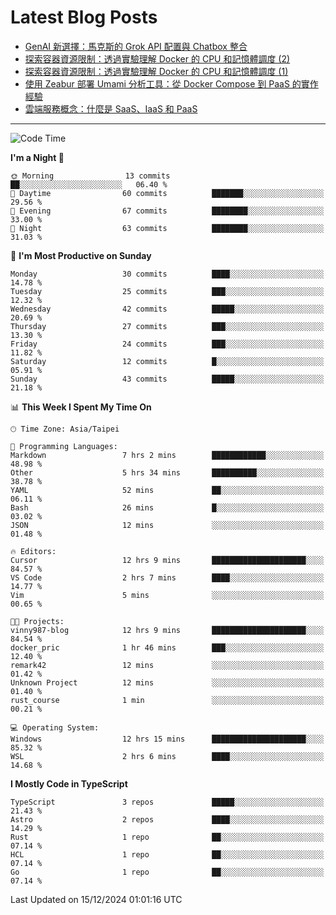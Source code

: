 # Latest Blog Posts
<!-- BLOG-POST-LIST:START -->
- [GenAI 新選擇：馬克斯的 Grok API 配置與 Chatbox 整合](https://www.vinny987.xyz/blog/2024/new-genai-frontier-elon-musk-s-grok-api-configuration-and-chatbox-integration/)
- [探索容器資源限制：透過實驗理解 Docker 的 CPU 和記憶體調度 &lpar;2&rpar;](https://www.vinny987.xyz/blog/2024/exploring-container-resource-limits-understanding-docker-s-cpu-and-memory-scheduling-through-2/)
- [探索容器資源限制：透過實驗理解 Docker 的 CPU 和記憶體調度 &lpar;1&rpar;](https://www.vinny987.xyz/blog/2024/exploring-container-resource-limits-understanding-docker-s-cpu-and-memory-scheduling-through-1/)
- [使用 Zeabur 部署 Umami 分析工具：從 Docker Compose 到 PaaS 的實作經驗](https://www.vinny987.xyz/blog/2024/deploying-umami-analytics-on-zeabur-from-docker-compose-to-paas-implementation/)
- [雲端服務概念：什麼是 SaaS、IaaS 和 PaaS](https://www.vinny987.xyz/blog/2024/cloud-service-concepts-what-are-saas-iaas-and-paas/)
<!-- BLOG-POST-LIST:END -->

---

<!--START_SECTION:waka-->
![Code Time](http://img.shields.io/badge/Code%20Time-497%20hrs%2056%20mins-blue)

**I'm a Night 🦉** 

```text
🌞 Morning                13 commits          ██░░░░░░░░░░░░░░░░░░░░░░░   06.40 % 
🌆 Daytime                60 commits          ███████░░░░░░░░░░░░░░░░░░   29.56 % 
🌃 Evening                67 commits          ████████░░░░░░░░░░░░░░░░░   33.00 % 
🌙 Night                  63 commits          ████████░░░░░░░░░░░░░░░░░   31.03 % 
```
📅 **I'm Most Productive on Sunday** 

```text
Monday                   30 commits          ████░░░░░░░░░░░░░░░░░░░░░   14.78 % 
Tuesday                  25 commits          ███░░░░░░░░░░░░░░░░░░░░░░   12.32 % 
Wednesday                42 commits          █████░░░░░░░░░░░░░░░░░░░░   20.69 % 
Thursday                 27 commits          ███░░░░░░░░░░░░░░░░░░░░░░   13.30 % 
Friday                   24 commits          ███░░░░░░░░░░░░░░░░░░░░░░   11.82 % 
Saturday                 12 commits          █░░░░░░░░░░░░░░░░░░░░░░░░   05.91 % 
Sunday                   43 commits          █████░░░░░░░░░░░░░░░░░░░░   21.18 % 
```


📊 **This Week I Spent My Time On** 

```text
🕑︎ Time Zone: Asia/Taipei

💬 Programming Languages: 
Markdown                 7 hrs 2 mins        ████████████░░░░░░░░░░░░░   48.98 % 
Other                    5 hrs 34 mins       ██████████░░░░░░░░░░░░░░░   38.78 % 
YAML                     52 mins             ██░░░░░░░░░░░░░░░░░░░░░░░   06.11 % 
Bash                     26 mins             █░░░░░░░░░░░░░░░░░░░░░░░░   03.02 % 
JSON                     12 mins             ░░░░░░░░░░░░░░░░░░░░░░░░░   01.48 % 

🔥 Editors: 
Cursor                   12 hrs 9 mins       █████████████████████░░░░   84.57 % 
VS Code                  2 hrs 7 mins        ████░░░░░░░░░░░░░░░░░░░░░   14.77 % 
Vim                      5 mins              ░░░░░░░░░░░░░░░░░░░░░░░░░   00.65 % 

🐱‍💻 Projects: 
vinny987-blog            12 hrs 9 mins       █████████████████████░░░░   84.54 % 
docker_pric              1 hr 46 mins        ███░░░░░░░░░░░░░░░░░░░░░░   12.40 % 
remark42                 12 mins             ░░░░░░░░░░░░░░░░░░░░░░░░░   01.42 % 
Unknown Project          12 mins             ░░░░░░░░░░░░░░░░░░░░░░░░░   01.40 % 
rust_course              1 min               ░░░░░░░░░░░░░░░░░░░░░░░░░   00.21 % 

💻 Operating System: 
Windows                  12 hrs 15 mins      █████████████████████░░░░   85.32 % 
WSL                      2 hrs 6 mins        ████░░░░░░░░░░░░░░░░░░░░░   14.68 % 
```

**I Mostly Code in TypeScript** 

```text
TypeScript               3 repos             █████░░░░░░░░░░░░░░░░░░░░   21.43 % 
Astro                    2 repos             ████░░░░░░░░░░░░░░░░░░░░░   14.29 % 
Rust                     1 repo              ██░░░░░░░░░░░░░░░░░░░░░░░   07.14 % 
HCL                      1 repo              ██░░░░░░░░░░░░░░░░░░░░░░░   07.14 % 
Go                       1 repo              ██░░░░░░░░░░░░░░░░░░░░░░░   07.14 % 
```




 Last Updated on 15/12/2024 01:01:16 UTC
<!--END_SECTION:waka-->

<!--
**vincent97277/vincent97277** is a ✨ _special_ ✨ repository because its `README.md` (this file) appears on your GitHub profile.

Here are some ideas to get you started:

- 🔭 I’m currently working on ...
- 🌱 I’m currently learning ...
- 👯 I’m looking to collaborate on ...
- 🤔 I’m looking for help with ...
- 💬 Ask me about ...
- 📫 How to reach me: ...
- 😄 Pronouns: ...
- ⚡ Fun fact: ...
-->
